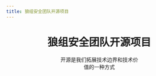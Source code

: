 ```yaml
---
title: 狼组安全团队开源项目
---
```


<h1 style="text-align:center">狼组安全团队开源项目</h1>   

<div class="mobile-adapt">开源是我们拓展技术边界和技术价值的一种方式</div> 
<p>&emsp;</p>   
<a-row :gutter="[32,32]">
	<Card 
		cover="https://gitee.com/wintrysec/images/raw/master/IGScan.png" 
		link="https://github.com/wgpsec/IGScan" 
		title="IGScan-[综合信息收集]" 
		author="作者：ro4lsc" 
	/>
	<Card 
		cover="https://gitee.com/wintrysec/images/raw/master//tig.png" 
		link="https://github.com/wgpsec/tig" 
		title="TIG-[威胁情报收集]" 
		author="作者：teamssix" 
	/>
	<Card 
		cover="https://gitee.com/wintrysec/images/raw/master//wolf-awd.png" 
		link="https://github.com/wgpsec/WolfAwd" 
		title="WolfAwd-[AWD线下赛框架]" 
		author="作者：W4ndell" 
	/>
	<Card 
		cover="https://gitee.com/wintrysec/images/raw/master//image-20210311161144314.png" 
		link="https://github.com/wgpsec/DBJ" 
		title="大宝剑-[资产梳理工具]" 
		author="作者：wintrysec（温酒）" 
	/>
</a-row>
<a-row :gutter="[32,32]">
	<Card 
		cover="https://gitee.com/wintrysec/images/raw/master/VulnRange-bg.png" 
		link="https://github.com/wgpsec/VulnRange" 
		title="VulnRange-[组件漏洞靶场]" 
		author="作者：wintrysec（温酒）" 
	/>
</a-row>

<style>
.ant-card-hoverable{
	cursor: default;
}
.reset-height{
	max-height: 164px;
}
.ant-card-hoverable:hover {
	-webkit-box-shadow: 0 9px 20px -8px rgba(0,0,0,.18);
	box-shadow: 0 9px 20px -8px rgba(0,0,0,.18);
}
.mobile-adapt{
	padding: 0 9rem;
	text-align:center
}

@media (max-width: 767px) {
  .mobile-adapt{
		padding: 0;
	}
}
</style>

